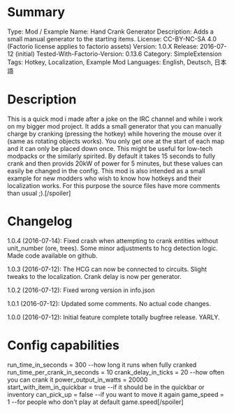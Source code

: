 # Summary

Type: Mod / Example
Name: Hand Crank Generator
Description: Adds a small manual generator to the starting items.
License: CC-BY-NC-SA 4.0 (Factorio license applies to factorio assets)
Version: 1.0.X
Release: 2016-07-12 (initial)
Tested-With-Factorio-Version: 0.13.6
Category: SimpleExtension
Tags: Hotkey, Localization, Example Mod
Languages: English, Deutsch, 日本語

# Description

This is a quick mod i made after a joke on the IRC channel and while i work on my bigger mod project.
It adds a small generator that you can manually charge by cranking (pressing the hotkey) while hovering the mouse over it (same as rotating objects works).
You only get one at the start of each map and it can only be placed down once.
This might be useful for low-tech modpacks or the similarly spirited.
By default it takes 15 seconds to fully crank and then provids 20kW of power for 5 minutes, but these values can easily be changed in the config.
This mod is also intended as a small example for new modders who wish to know how hotkeys and their localization works. For this purpose the source files have more comments than usual ;).[/spoiler]

# Changelog

1.0.4 (2016-07-14):
  Fixed crash when attempting to crank entities without unit_number (ore, trees).
  Some minor adjustments to hcg detection logic.
  Made code available on github.

1.0.3 (2016-07-12):
  The HCG can now be connected to circuits.
  Slight tweaks to the localization.
  Crank delay is now per generator.

1.0.2 (2016-07-12):
  Fixed wrong version in info.json

1.0.1 (2016-07-12):
  Updated some comments. No actual code changes.

1.0.0 (2016-07-12): 
  Initial feature complete totally bugfree release. YARLY.

# Config capabilities

run_time_in_seconds           = 300   --how long it runs when fully cranked
run_time_per_crank_in_seconds = 10
crank_delay_in_ticks          = 20    --how often you can crank it
power_output_in_watts         = 20000
start_with_item_in_quickbar   = true  --if it should be in the quickbar or inventory
can_pick_up                   = false --if you want to move it again
game_speed                    = 1     --for people who don't play at default game.speed[/spoiler]
